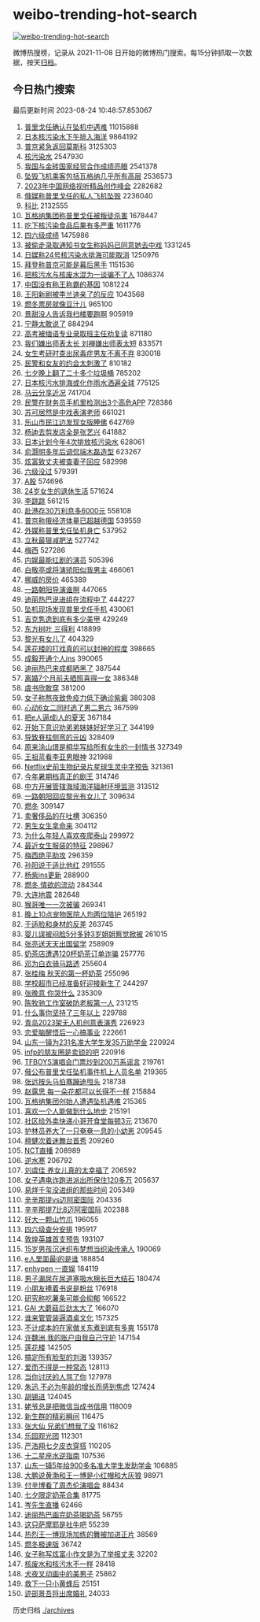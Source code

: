 # weibo-trending-hot-search

[![weibo-trending-hot-search](https://github.com/ameizi/weibo-trending-hot-search/actions/workflows/ci.yml/badge.svg)](https://github.com/ameizi/weibo-trending-hot-search/actions/workflows/ci.yml)

微博热搜榜，记录从 2021-11-08 日开始的微博热门搜索。每15分钟抓取一次数据，按天[归档](./archives)。

## 今日热门搜索

<!-- BEGIN --> 
最后更新时间 2023-08-24 10:48:57.853067 
1. [普里戈任确认在坠机中遇难](https://s.weibo.com/weibo?q=%23%E6%99%AE%E9%87%8C%E6%88%88%E4%BB%BB%E7%A1%AE%E8%AE%A4%E5%9C%A8%E5%9D%A0%E6%9C%BA%E4%B8%AD%E9%81%87%E9%9A%BE%23&t=31&band_rank=12&Refer=top) 11015888
1. [日本核污染水下午排入海洋](https://s.weibo.com/weibo?q=%23%E6%97%A5%E6%9C%AC%E6%A0%B8%E6%B1%A1%E6%9F%93%E6%B0%B4%E4%B8%8B%E5%8D%88%E6%8E%92%E5%85%A5%E6%B5%B7%E6%B4%8B%23&t=31&band_rank=9&Refer=top) 9864192
1. [普京紧急返回莫斯科](https://s.weibo.com/weibo?q=%23%E6%99%AE%E4%BA%AC%E7%B4%A7%E6%80%A5%E8%BF%94%E5%9B%9E%E8%8E%AB%E6%96%AF%E7%A7%91%23&t=31&band_rank=29&Refer=top) 3125303
1. [核污染水](https://s.weibo.com/weibo?q=%E6%A0%B8%E6%B1%A1%E6%9F%93%E6%B0%B4&t=31&band_rank=19&Refer=top) 2547930
1. [我国与金砖国家经贸合作成绩亮眼](https://s.weibo.com/weibo?q=%23%E6%88%91%E5%9B%BD%E4%B8%8E%E9%87%91%E7%A0%96%E5%9B%BD%E5%AE%B6%E7%BB%8F%E8%B4%B8%E5%90%88%E4%BD%9C%E6%88%90%E7%BB%A9%E4%BA%AE%E7%9C%BC%23&t=31&band_rank=3&Refer=top) 2541378
1. [坠毁飞机乘客包括瓦格纳几乎所有高层](https://s.weibo.com/weibo?q=%23%E5%9D%A0%E6%AF%81%E9%A3%9E%E6%9C%BA%E4%B9%98%E5%AE%A2%E5%8C%85%E6%8B%AC%E7%93%A6%E6%A0%BC%E7%BA%B3%E5%87%A0%E4%B9%8E%E6%89%80%E6%9C%89%E9%AB%98%E5%B1%82%23&t=31&band_rank=15&Refer=top) 2536573
1. [2023年中国网络视听精品创作峰会](https://s.weibo.com/weibo?q=%232023%E5%B9%B4%E4%B8%AD%E5%9B%BD%E7%BD%91%E7%BB%9C%E8%A7%86%E5%90%AC%E7%B2%BE%E5%93%81%E5%88%9B%E4%BD%9C%E5%B3%B0%E4%BC%9A%23&t=31&band_rank=3&Refer=top) 2282682
1. [俄媒称普里戈任的私人飞机坠毁](https://s.weibo.com/weibo?q=%23%E4%BF%84%E5%AA%92%E7%A7%B0%E6%99%AE%E9%87%8C%E6%88%88%E4%BB%BB%E7%9A%84%E7%A7%81%E4%BA%BA%E9%A3%9E%E6%9C%BA%E5%9D%A0%E6%AF%81%23&t=31&band_rank=12&Refer=top) 2236040
1. [科比](https://s.weibo.com/weibo?q=%E7%A7%91%E6%AF%94&t=31&band_rank=6&Refer=top) 2132555
1. [瓦格纳集团称普里戈任被叛徒杀害](https://s.weibo.com/weibo?q=%23%E7%93%A6%E6%A0%BC%E7%BA%B3%E9%9B%86%E5%9B%A2%E7%A7%B0%E6%99%AE%E9%87%8C%E6%88%88%E4%BB%BB%E8%A2%AB%E5%8F%9B%E5%BE%92%E6%9D%80%E5%AE%B3%23&t=31&band_rank=5&Refer=top) 1678447
1. [吃下核污染食品后果有多严重](https://s.weibo.com/weibo?q=%23%E5%90%83%E4%B8%8B%E6%A0%B8%E6%B1%A1%E6%9F%93%E9%A3%9F%E5%93%81%E5%90%8E%E6%9E%9C%E6%9C%89%E5%A4%9A%E4%B8%A5%E9%87%8D%23&t=31&band_rank=22&Refer=top) 1611776
1. [四六级成绩](https://s.weibo.com/weibo?q=%23%E5%9B%9B%E5%85%AD%E7%BA%A7%E6%88%90%E7%BB%A9%23&t=31&band_rank=10&Refer=top) 1475986
1. [被偷走录取通知书女生称妈妈已同意她去中戏](https://s.weibo.com/weibo?q=%23%E8%A2%AB%E5%81%B7%E8%B5%B0%E5%BD%95%E5%8F%96%E9%80%9A%E7%9F%A5%E4%B9%A6%E5%A5%B3%E7%94%9F%E7%A7%B0%E5%A6%88%E5%A6%88%E5%B7%B2%E5%90%8C%E6%84%8F%E5%A5%B9%E5%8E%BB%E4%B8%AD%E6%88%8F%23&t=31&band_rank=1&Refer=top) 1331245
1. [日媒称24号核污染水排海可能取消](https://s.weibo.com/weibo?q=%23%E6%97%A5%E5%AA%92%E7%A7%B024%E5%8F%B7%E6%A0%B8%E6%B1%A1%E6%9F%93%E6%B0%B4%E6%8E%92%E6%B5%B7%E5%8F%AF%E8%83%BD%E5%8F%96%E6%B6%88%23&t=31&band_rank=4&Refer=top) 1250976
1. [拜登称普京可能是幕后黑手](https://s.weibo.com/weibo?q=%23%E6%8B%9C%E7%99%BB%E7%A7%B0%E6%99%AE%E4%BA%AC%E5%8F%AF%E8%83%BD%E6%98%AF%E5%B9%95%E5%90%8E%E9%BB%91%E6%89%8B%23&t=31&band_rank=50&Refer=top) 1151536
1. [把核污水与核废水混为一谈骗不了人](https://s.weibo.com/weibo?q=%23%E6%8A%8A%E6%A0%B8%E6%B1%A1%E6%B0%B4%E4%B8%8E%E6%A0%B8%E5%BA%9F%E6%B0%B4%E6%B7%B7%E4%B8%BA%E4%B8%80%E8%B0%88%E9%AA%97%E4%B8%8D%E4%BA%86%E4%BA%BA%23&t=31&band_rank=2&Refer=top) 1086374
1. [中国没有称王称霸的基因](https://s.weibo.com/weibo?q=%23%E4%B8%AD%E5%9B%BD%E6%B2%A1%E6%9C%89%E7%A7%B0%E7%8E%8B%E7%A7%B0%E9%9C%B8%E7%9A%84%E5%9F%BA%E5%9B%A0%23&t=31&band_rank=3&Refer=top) 1081224
1. [王阳新剧被李兰迪亲了的反应](https://s.weibo.com/weibo?q=%23%E7%8E%8B%E9%98%B3%E6%96%B0%E5%89%A7%E8%A2%AB%E6%9D%8E%E5%85%B0%E8%BF%AA%E4%BA%B2%E4%BA%86%E7%9A%84%E5%8F%8D%E5%BA%94%23&t=31&band_rank=9&Refer=top) 1043568
1. [燃冬票房就像豆汁儿](https://s.weibo.com/weibo?q=%23%E7%87%83%E5%86%AC%E7%A5%A8%E6%88%BF%E5%B0%B1%E5%83%8F%E8%B1%86%E6%B1%81%E5%84%BF%23&t=31&band_rank=9&Refer=top) 965100
1. [景甜没人告诉我扫楼要跑啊](https://s.weibo.com/weibo?q=%23%E6%99%AF%E7%94%9C%E6%B2%A1%E4%BA%BA%E5%91%8A%E8%AF%89%E6%88%91%E6%89%AB%E6%A5%BC%E8%A6%81%E8%B7%91%E5%95%8A%23&t=31&band_rank=18&Refer=top) 905919
1. [宁静太敢说了](https://s.weibo.com/weibo?q=%E5%AE%81%E9%9D%99%E5%A4%AA%E6%95%A2%E8%AF%B4%E4%BA%86&t=31&band_rank=5&Refer=top) 884294
1. [高考被缅语专业录取班主任劝复读](https://s.weibo.com/weibo?q=%23%E9%AB%98%E8%80%83%E8%A2%AB%E7%BC%85%E8%AF%AD%E4%B8%93%E4%B8%9A%E5%BD%95%E5%8F%96%E7%8F%AD%E4%B8%BB%E4%BB%BB%E5%8A%9D%E5%A4%8D%E8%AF%BB%23&t=31&band_rank=6&Refer=top) 871180
1. [我们嫌出师表太长 刘禅嫌出师表太短](https://s.weibo.com/weibo?q=%E6%88%91%E4%BB%AC%E5%AB%8C%E5%87%BA%E5%B8%88%E8%A1%A8%E5%A4%AA%E9%95%BF%20%E5%88%98%E7%A6%85%E5%AB%8C%E5%87%BA%E5%B8%88%E8%A1%A8%E5%A4%AA%E7%9F%AD&t=31&band_rank=13&Refer=top) 833571
1. [女生考研时查出尿毒症男友不离不弃](https://s.weibo.com/weibo?q=%23%E5%A5%B3%E7%94%9F%E8%80%83%E7%A0%94%E6%97%B6%E6%9F%A5%E5%87%BA%E5%B0%BF%E6%AF%92%E7%97%87%E7%94%B7%E5%8F%8B%E4%B8%8D%E7%A6%BB%E4%B8%8D%E5%BC%83%23&t=31&band_rank=15&Refer=top) 830018
1. [民警和女友的约会太刺激了](https://s.weibo.com/weibo?q=%23%E6%B0%91%E8%AD%A6%E5%92%8C%E5%A5%B3%E5%8F%8B%E7%9A%84%E7%BA%A6%E4%BC%9A%E5%A4%AA%E5%88%BA%E6%BF%80%E4%BA%86%23&t=31&band_rank=18&Refer=top) 810182
1. [七夕晚上翻了二十多个垃圾桶](https://s.weibo.com/weibo?q=%E4%B8%83%E5%A4%95%E6%99%9A%E4%B8%8A%E7%BF%BB%E4%BA%86%E4%BA%8C%E5%8D%81%E5%A4%9A%E4%B8%AA%E5%9E%83%E5%9C%BE%E6%A1%B6&t=31&band_rank=7&Refer=top) 785202
1. [日本核污水排海或化作雨水洒遍全球](https://s.weibo.com/weibo?q=%23%E6%97%A5%E6%9C%AC%E6%A0%B8%E6%B1%A1%E6%B0%B4%E6%8E%92%E6%B5%B7%E6%88%96%E5%8C%96%E4%BD%9C%E9%9B%A8%E6%B0%B4%E6%B4%92%E9%81%8D%E5%85%A8%E7%90%83%23&t=31&band_rank=46&Refer=top) 775125
1. [马云分享近况](https://s.weibo.com/weibo?q=%23%E9%A9%AC%E4%BA%91%E5%88%86%E4%BA%AB%E8%BF%91%E5%86%B5%23&t=31&band_rank=42&Refer=top) 741704
1. [民警在财务员手机里检测出3个高危APP](https://s.weibo.com/weibo?q=%23%E6%B0%91%E8%AD%A6%E5%9C%A8%E8%B4%A2%E5%8A%A1%E5%91%98%E6%89%8B%E6%9C%BA%E9%87%8C%E6%A3%80%E6%B5%8B%E5%87%BA3%E4%B8%AA%E9%AB%98%E5%8D%B1APP%23&t=31&band_rank=42&Refer=top) 728386
1. [苏可居然是中戏表演老师](https://s.weibo.com/weibo?q=%23%E8%8B%8F%E5%8F%AF%E5%B1%85%E7%84%B6%E6%98%AF%E4%B8%AD%E6%88%8F%E8%A1%A8%E6%BC%94%E8%80%81%E5%B8%88%23&t=31&band_rank=12&Refer=top) 661021
1. [乐山市民江边发现女版睡佛](https://s.weibo.com/weibo?q=%23%E4%B9%90%E5%B1%B1%E5%B8%82%E6%B0%91%E6%B1%9F%E8%BE%B9%E5%8F%91%E7%8E%B0%E5%A5%B3%E7%89%88%E7%9D%A1%E4%BD%9B%23&t=31&band_rank=41&Refer=top) 642769
1. [杨迪去剪发店全是张艺兴](https://s.weibo.com/weibo?q=%23%E6%9D%A8%E8%BF%AA%E5%8E%BB%E5%89%AA%E5%8F%91%E5%BA%97%E5%85%A8%E6%98%AF%E5%BC%A0%E8%89%BA%E5%85%B4%23&t=31&band_rank=12&Refer=top) 641882
1. [日本计划今年4次排放核污染水](https://s.weibo.com/weibo?q=%23%E6%97%A5%E6%9C%AC%E8%AE%A1%E5%88%92%E4%BB%8A%E5%B9%B44%E6%AC%A1%E6%8E%92%E6%94%BE%E6%A0%B8%E6%B1%A1%E6%9F%93%E6%B0%B4%23&t=31&band_rank=49&Refer=top) 628061
1. [俞灏明多年后调侃端木磊造型](https://s.weibo.com/weibo?q=%23%E4%BF%9E%E7%81%8F%E6%98%8E%E5%A4%9A%E5%B9%B4%E5%90%8E%E8%B0%83%E4%BE%83%E7%AB%AF%E6%9C%A8%E7%A3%8A%E9%80%A0%E5%9E%8B%23&t=31&band_rank=8&Refer=top) 623267
1. [炫富致丈夫被查妻子回应](https://s.weibo.com/weibo?q=%23%E7%82%AB%E5%AF%8C%E8%87%B4%E4%B8%88%E5%A4%AB%E8%A2%AB%E6%9F%A5%E5%A6%BB%E5%AD%90%E5%9B%9E%E5%BA%94%23&t=31&band_rank=11&Refer=top) 582998
1. [六级没过](https://s.weibo.com/weibo?q=%E5%85%AD%E7%BA%A7%E6%B2%A1%E8%BF%87&t=31&band_rank=15&Refer=top) 579391
1. [A股](https://s.weibo.com/weibo?q=A%E8%82%A1&t=31&band_rank=39&Refer=top) 574696
1. [24岁女生的退休生活](https://s.weibo.com/weibo?q=%2324%E5%B2%81%E5%A5%B3%E7%94%9F%E7%9A%84%E9%80%80%E4%BC%91%E7%94%9F%E6%B4%BB%23&t=31&band_rank=9&Refer=top) 571624
1. [李跳跳](https://s.weibo.com/weibo?q=%E6%9D%8E%E8%B7%B3%E8%B7%B3&t=31&band_rank=16&Refer=top) 561215
1. [赴港存30万利息多6000元](https://s.weibo.com/weibo?q=%23%E8%B5%B4%E6%B8%AF%E5%AD%9830%E4%B8%87%E5%88%A9%E6%81%AF%E5%A4%9A6000%E5%85%83%23&t=31&band_rank=50&Refer=top) 558108
1. [普京称俄经济体量已超越德国](https://s.weibo.com/weibo?q=%23%E6%99%AE%E4%BA%AC%E7%A7%B0%E4%BF%84%E7%BB%8F%E6%B5%8E%E4%BD%93%E9%87%8F%E5%B7%B2%E8%B6%85%E8%B6%8A%E5%BE%B7%E5%9B%BD%23&t=31&band_rank=12&Refer=top) 539559
1. [外媒称普里戈任坠机身亡](https://s.weibo.com/weibo?q=%23%E5%A4%96%E5%AA%92%E7%A7%B0%E6%99%AE%E9%87%8C%E6%88%88%E4%BB%BB%E5%9D%A0%E6%9C%BA%E8%BA%AB%E4%BA%A1%23&t=31&band_rank=14&Refer=top) 537952
1. [立秋最狠减肥法](https://s.weibo.com/weibo?q=%E7%AB%8B%E7%A7%8B%E6%9C%80%E7%8B%A0%E5%87%8F%E8%82%A5%E6%B3%95&t=31&band_rank=22&Refer=top) 527742
1. [梅西](https://s.weibo.com/weibo?q=%E6%A2%85%E8%A5%BF&t=31&band_rank=14&Refer=top) 527286
1. [内娱最能扛剧的演员](https://s.weibo.com/weibo?q=%23%E5%86%85%E5%A8%B1%E6%9C%80%E8%83%BD%E6%89%9B%E5%89%A7%E7%9A%84%E6%BC%94%E5%91%98%23&t=31&band_rank=13&Refer=top) 505396
1. [白敬亭或将演骄阳似我男主](https://s.weibo.com/weibo?q=%23%E7%99%BD%E6%95%AC%E4%BA%AD%E6%88%96%E5%B0%86%E6%BC%94%E9%AA%84%E9%98%B3%E4%BC%BC%E6%88%91%E7%94%B7%E4%B8%BB%23&t=31&band_rank=10&Refer=top) 466061
1. [挪威的房价](https://s.weibo.com/weibo?q=%E6%8C%AA%E5%A8%81%E7%9A%84%E6%88%BF%E4%BB%B7&t=31&band_rank=12&Refer=top) 465389
1. [一路朝阳导演谁啊](https://s.weibo.com/weibo?q=%E4%B8%80%E8%B7%AF%E6%9C%9D%E9%98%B3%E5%AF%BC%E6%BC%94%E8%B0%81%E5%95%8A&t=31&band_rank=25&Refer=top) 447065
1. [迪丽热巴说进组在流程中了](https://s.weibo.com/weibo?q=%23%E8%BF%AA%E4%B8%BD%E7%83%AD%E5%B7%B4%E8%AF%B4%E8%BF%9B%E7%BB%84%E5%9C%A8%E6%B5%81%E7%A8%8B%E4%B8%AD%E4%BA%86%23&t=31&band_rank=14&Refer=top) 444227
1. [坠机现场发现普里戈任手机](https://s.weibo.com/weibo?q=%23%E5%9D%A0%E6%9C%BA%E7%8E%B0%E5%9C%BA%E5%8F%91%E7%8E%B0%E6%99%AE%E9%87%8C%E6%88%88%E4%BB%BB%E6%89%8B%E6%9C%BA%23&t=31&band_rank=25&Refer=top) 430061
1. [吉克隽逸到底有多少美甲](https://s.weibo.com/weibo?q=%23%E5%90%89%E5%85%8B%E9%9A%BD%E9%80%B8%E5%88%B0%E5%BA%95%E6%9C%89%E5%A4%9A%E5%B0%91%E7%BE%8E%E7%94%B2%23&t=31&band_rank=23&Refer=top) 429249
1. [东方树叶 三得利](https://s.weibo.com/weibo?q=%E4%B8%9C%E6%96%B9%E6%A0%91%E5%8F%B6%20%E4%B8%89%E5%BE%97%E5%88%A9&t=31&band_rank=15&Refer=top) 418899
1. [黎光有女儿了](https://s.weibo.com/weibo?q=%23%E9%BB%8E%E5%85%89%E6%9C%89%E5%A5%B3%E5%84%BF%E4%BA%86%23&t=31&band_rank=16&Refer=top) 404329
1. [莲花楼的打戏真的可以封神的程度](https://s.weibo.com/weibo?q=%E8%8E%B2%E8%8A%B1%E6%A5%BC%E7%9A%84%E6%89%93%E6%88%8F%E7%9C%9F%E7%9A%84%E5%8F%AF%E4%BB%A5%E5%B0%81%E7%A5%9E%E7%9A%84%E7%A8%8B%E5%BA%A6&t=31&band_rank=20&Refer=top) 398665
1. [成毅开通个人ins](https://s.weibo.com/weibo?q=%23%E6%88%90%E6%AF%85%E5%BC%80%E9%80%9A%E4%B8%AA%E4%BA%BAins%23&t=31&band_rank=17&Refer=top) 390065
1. [迪丽热巴来成都晒黑了](https://s.weibo.com/weibo?q=%23%E8%BF%AA%E4%B8%BD%E7%83%AD%E5%B7%B4%E6%9D%A5%E6%88%90%E9%83%BD%E6%99%92%E9%BB%91%E4%BA%86%23&t=31&band_rank=23&Refer=top) 387544
1. [离婚7个月前夫晒照喜得一女](https://s.weibo.com/weibo?q=%23%E7%A6%BB%E5%A9%9A7%E4%B8%AA%E6%9C%88%E5%89%8D%E5%A4%AB%E6%99%92%E7%85%A7%E5%96%9C%E5%BE%97%E4%B8%80%E5%A5%B3%23&t=31&band_rank=23&Refer=top) 386348
1. [虞书欣敢穿](https://s.weibo.com/weibo?q=%23%E8%99%9E%E4%B9%A6%E6%AC%A3%E6%95%A2%E7%A9%BF%23&t=31&band_rank=27&Refer=top) 381200
1. [女子称熬夜致免疫力低下确诊紫癜](https://s.weibo.com/weibo?q=%23%E5%A5%B3%E5%AD%90%E7%A7%B0%E7%86%AC%E5%A4%9C%E8%87%B4%E5%85%8D%E7%96%AB%E5%8A%9B%E4%BD%8E%E4%B8%8B%E7%A1%AE%E8%AF%8A%E7%B4%AB%E7%99%9C%23&t=31&band_rank=24&Refer=top) 380308
1. [心动6女二同时选了男二男六](https://s.weibo.com/weibo?q=%23%E5%BF%83%E5%8A%A86%E5%A5%B3%E4%BA%8C%E5%90%8C%E6%97%B6%E9%80%89%E4%BA%86%E7%94%B7%E4%BA%8C%E7%94%B7%E5%85%AD%23&t=31&band_rank=42&Refer=top) 367599
1. [把e人逼成i人的夏天](https://s.weibo.com/weibo?q=%23%E6%8A%8Ae%E4%BA%BA%E9%80%BC%E6%88%90i%E4%BA%BA%E7%9A%84%E5%A4%8F%E5%A4%A9%23&t=31&band_rank=18&Refer=top) 367184
1. [开始下意识劝弟弟妹妹好好学习了](https://s.weibo.com/weibo?q=%23%E5%BC%80%E5%A7%8B%E4%B8%8B%E6%84%8F%E8%AF%86%E5%8A%9D%E5%BC%9F%E5%BC%9F%E5%A6%B9%E5%A6%B9%E5%A5%BD%E5%A5%BD%E5%AD%A6%E4%B9%A0%E4%BA%86%23&t=31&band_rank=30&Refer=top) 344199
1. [导致脊柱侧弯的元凶](https://s.weibo.com/weibo?q=%E5%AF%BC%E8%87%B4%E8%84%8A%E6%9F%B1%E4%BE%A7%E5%BC%AF%E7%9A%84%E5%85%83%E5%87%B6&t=31&band_rank=20&Refer=top) 328409
1. [原来涂山璟是桐华写给所有女生的一封情书](https://s.weibo.com/weibo?q=%23%E5%8E%9F%E6%9D%A5%E6%B6%82%E5%B1%B1%E7%92%9F%E6%98%AF%E6%A1%90%E5%8D%8E%E5%86%99%E7%BB%99%E6%89%80%E6%9C%89%E5%A5%B3%E7%94%9F%E7%9A%84%E4%B8%80%E5%B0%81%E6%83%85%E4%B9%A6%23&t=31&band_rank=29&Refer=top) 327349
1. [王祖蓝看李亚男眼神](https://s.weibo.com/weibo?q=%23%E7%8E%8B%E7%A5%96%E8%93%9D%E7%9C%8B%E6%9D%8E%E4%BA%9A%E7%94%B7%E7%9C%BC%E7%A5%9E%23&t=31&band_rank=21&Refer=top) 321988
1. [Netflix史前生物纪录片星球生灵中字预告](https://s.weibo.com/weibo?q=Netflix%E5%8F%B2%E5%89%8D%E7%94%9F%E7%89%A9%E7%BA%AA%E5%BD%95%E7%89%87%E6%98%9F%E7%90%83%E7%94%9F%E7%81%B5%E4%B8%AD%E5%AD%97%E9%A2%84%E5%91%8A&t=31&band_rank=45&Refer=top) 321361
1. [今年暑期档真正的剧王](https://s.weibo.com/weibo?q=%23%E4%BB%8A%E5%B9%B4%E6%9A%91%E6%9C%9F%E6%A1%A3%E7%9C%9F%E6%AD%A3%E7%9A%84%E5%89%A7%E7%8E%8B%23&t=31&band_rank=38&Refer=top) 314746
1. [中方开展管辖海域海洋辐射环境监测](https://s.weibo.com/weibo?q=%23%E4%B8%AD%E6%96%B9%E5%BC%80%E5%B1%95%E7%AE%A1%E8%BE%96%E6%B5%B7%E5%9F%9F%E6%B5%B7%E6%B4%8B%E8%BE%90%E5%B0%84%E7%8E%AF%E5%A2%83%E7%9B%91%E6%B5%8B%23&t=31&band_rank=32&Refer=top) 313512
1. [一路朝阳回应黎光有女儿了](https://s.weibo.com/weibo?q=%23%E4%B8%80%E8%B7%AF%E6%9C%9D%E9%98%B3%E5%9B%9E%E5%BA%94%E9%BB%8E%E5%85%89%E6%9C%89%E5%A5%B3%E5%84%BF%E4%BA%86%23&t=31&band_rank=32&Refer=top) 309634
1. [燃冬](https://s.weibo.com/weibo?q=%E7%87%83%E5%86%AC&t=31&band_rank=26&Refer=top) 309147
1. [卖奢侈品的在吐槽](https://s.weibo.com/weibo?q=%E5%8D%96%E5%A5%A2%E4%BE%88%E5%93%81%E7%9A%84%E5%9C%A8%E5%90%90%E6%A7%BD&t=31&band_rank=19&Refer=top) 306350
1. [男生女生拿命来](https://s.weibo.com/weibo?q=%E7%94%B7%E7%94%9F%E5%A5%B3%E7%94%9F%E6%8B%BF%E5%91%BD%E6%9D%A5&t=31&band_rank=24&Refer=top) 304112
1. [为什么年轻人喜欢夜爬泰山](https://s.weibo.com/weibo?q=%23%E4%B8%BA%E4%BB%80%E4%B9%88%E5%B9%B4%E8%BD%BB%E4%BA%BA%E5%96%9C%E6%AC%A2%E5%A4%9C%E7%88%AC%E6%B3%B0%E5%B1%B1%23&t=31&band_rank=32&Refer=top) 299972
1. [最近女生服装的特征](https://s.weibo.com/weibo?q=%E6%9C%80%E8%BF%91%E5%A5%B3%E7%94%9F%E6%9C%8D%E8%A3%85%E7%9A%84%E7%89%B9%E5%BE%81&t=31&band_rank=28&Refer=top) 298967
1. [梅西绝平助攻](https://s.weibo.com/weibo?q=%23%E6%A2%85%E8%A5%BF%E7%BB%9D%E5%B9%B3%E5%8A%A9%E6%94%BB%23&t=31&band_rank=39&Refer=top) 296359
1. [孙阳说于适比他红](https://s.weibo.com/weibo?q=%23%E5%AD%99%E9%98%B3%E8%AF%B4%E4%BA%8E%E9%80%82%E6%AF%94%E4%BB%96%E7%BA%A2%23&t=31&band_rank=47&Refer=top) 291555
1. [杨紫ins更新](https://s.weibo.com/weibo?q=%E6%9D%A8%E7%B4%ABins%E6%9B%B4%E6%96%B0&t=31&band_rank=26&Refer=top) 288900
1. [燃冬 情欲的流动](https://s.weibo.com/weibo?q=%E7%87%83%E5%86%AC%20%E6%83%85%E6%AC%B2%E7%9A%84%E6%B5%81%E5%8A%A8&t=31&band_rank=34&Refer=top) 284344
1. [大连地震](https://s.weibo.com/weibo?q=%23%E5%A4%A7%E8%BF%9E%E5%9C%B0%E9%9C%87%23&t=31&band_rank=27&Refer=top) 282648
1. [猴哥唯一一次被骗](https://s.weibo.com/weibo?q=%E7%8C%B4%E5%93%A5%E5%94%AF%E4%B8%80%E4%B8%80%E6%AC%A1%E8%A2%AB%E9%AA%97&t=31&band_rank=32&Refer=top) 269341
1. [晚上10点宠物医院人均两位陪护](https://s.weibo.com/weibo?q=%23%E6%99%9A%E4%B8%8A10%E7%82%B9%E5%AE%A0%E7%89%A9%E5%8C%BB%E9%99%A2%E4%BA%BA%E5%9D%87%E4%B8%A4%E4%BD%8D%E9%99%AA%E6%8A%A4%23&t=31&band_rank=36&Refer=top) 265192
1. [于适脸和身材的反差](https://s.weibo.com/weibo?q=%23%E4%BA%8E%E9%80%82%E8%84%B8%E5%92%8C%E8%BA%AB%E6%9D%90%E7%9A%84%E5%8F%8D%E5%B7%AE%23&t=31&band_rank=35&Refer=top) 263745
1. [婴儿误被闷脸5分多钟3岁姐姐察觉掀被](https://s.weibo.com/weibo?q=%23%E5%A9%B4%E5%84%BF%E8%AF%AF%E8%A2%AB%E9%97%B7%E8%84%B85%E5%88%86%E5%A4%9A%E9%92%9F3%E5%B2%81%E5%A7%90%E5%A7%90%E5%AF%9F%E8%A7%89%E6%8E%80%E8%A2%AB%23&t=31&band_rank=31&Refer=top) 261015
1. [张亮送天天出国留学](https://s.weibo.com/weibo?q=%23%E5%BC%A0%E4%BA%AE%E9%80%81%E5%A4%A9%E5%A4%A9%E5%87%BA%E5%9B%BD%E7%95%99%E5%AD%A6%23&t=31&band_rank=32&Refer=top) 258909
1. [奶茶店遭遇120杯奶茶订单诈骗](https://s.weibo.com/weibo?q=%23%E5%A5%B6%E8%8C%B6%E5%BA%97%E9%81%AD%E9%81%87120%E6%9D%AF%E5%A5%B6%E8%8C%B6%E8%AE%A2%E5%8D%95%E8%AF%88%E9%AA%97%23&t=31&band_rank=29&Refer=top) 257776
1. [邓为白衣骑马路透](https://s.weibo.com/weibo?q=%23%E9%82%93%E4%B8%BA%E7%99%BD%E8%A1%A3%E9%AA%91%E9%A9%AC%E8%B7%AF%E9%80%8F%23&t=31&band_rank=38&Refer=top) 255604
1. [张桂梅 秋天的第一杯奶茶](https://s.weibo.com/weibo?q=%E5%BC%A0%E6%A1%82%E6%A2%85%20%E7%A7%8B%E5%A4%A9%E7%9A%84%E7%AC%AC%E4%B8%80%E6%9D%AF%E5%A5%B6%E8%8C%B6&t=31&band_rank=30&Refer=top) 255096
1. [学校超市已经准备好迎接新生了](https://s.weibo.com/weibo?q=%E5%AD%A6%E6%A0%A1%E8%B6%85%E5%B8%82%E5%B7%B2%E7%BB%8F%E5%87%86%E5%A4%87%E5%A5%BD%E8%BF%8E%E6%8E%A5%E6%96%B0%E7%94%9F%E4%BA%86&t=31&band_rank=46&Refer=top) 244297
1. [张晚意 你哭什么](https://s.weibo.com/weibo?q=%E5%BC%A0%E6%99%9A%E6%84%8F%20%E4%BD%A0%E5%93%AD%E4%BB%80%E4%B9%88&t=31&band_rank=31&Refer=top) 235309
1. [陈牧驰工作室破防老板第一人](https://s.weibo.com/weibo?q=%E9%99%88%E7%89%A7%E9%A9%B0%E5%B7%A5%E4%BD%9C%E5%AE%A4%E7%A0%B4%E9%98%B2%E8%80%81%E6%9D%BF%E7%AC%AC%E4%B8%80%E4%BA%BA&t=31&band_rank=33&Refer=top) 231215
1. [什么事你坚持了三年以上](https://s.weibo.com/weibo?q=%23%E4%BB%80%E4%B9%88%E4%BA%8B%E4%BD%A0%E5%9D%9A%E6%8C%81%E4%BA%86%E4%B8%89%E5%B9%B4%E4%BB%A5%E4%B8%8A%23&t=31&band_rank=46&Refer=top) 229788
1. [青岛2023架无人机创意表演秀](https://s.weibo.com/weibo?q=%23%E9%9D%92%E5%B2%9B2023%E6%9E%B6%E6%97%A0%E4%BA%BA%E6%9C%BA%E5%88%9B%E6%84%8F%E8%A1%A8%E6%BC%94%E7%A7%80%23&t=31&band_rank=43&Refer=top) 226923
1. [恋爱脑醒悟后一心搞事业](https://s.weibo.com/weibo?q=%E6%81%8B%E7%88%B1%E8%84%91%E9%86%92%E6%82%9F%E5%90%8E%E4%B8%80%E5%BF%83%E6%90%9E%E4%BA%8B%E4%B8%9A&t=31&band_rank=37&Refer=top) 222661
1. [山东一镇为231名准大学生发35万助学金](https://s.weibo.com/weibo?q=%23%E5%B1%B1%E4%B8%9C%E4%B8%80%E9%95%87%E4%B8%BA231%E5%90%8D%E5%87%86%E5%A4%A7%E5%AD%A6%E7%94%9F%E5%8F%9135%E4%B8%87%E5%8A%A9%E5%AD%A6%E9%87%91%23&t=31&band_rank=38&Refer=top) 220924
1. [infp的朋友圈是卖锁的吧](https://s.weibo.com/weibo?q=infp%E7%9A%84%E6%9C%8B%E5%8F%8B%E5%9C%88%E6%98%AF%E5%8D%96%E9%94%81%E7%9A%84%E5%90%A7&t=31&band_rank=35&Refer=top) 220916
1. [TFBOYS演唱会门票炒到200万系谣言](https://s.weibo.com/weibo?q=%23TFBOYS%E6%BC%94%E5%94%B1%E4%BC%9A%E9%97%A8%E7%A5%A8%E7%82%92%E5%88%B0200%E4%B8%87%E7%B3%BB%E8%B0%A3%E8%A8%80%23&t=31&band_rank=34&Refer=top) 219761
1. [俄公布普里戈任坠机事件机上人员名单](https://s.weibo.com/weibo?q=%23%E4%BF%84%E5%85%AC%E5%B8%83%E6%99%AE%E9%87%8C%E6%88%88%E4%BB%BB%E5%9D%A0%E6%9C%BA%E4%BA%8B%E4%BB%B6%E6%9C%BA%E4%B8%8A%E4%BA%BA%E5%91%98%E5%90%8D%E5%8D%95%23&t=31&band_rank=43&Refer=top) 219365
1. [张远按头马伯骞蹦迪甩头](https://s.weibo.com/weibo?q=%23%E5%BC%A0%E8%BF%9C%E6%8C%89%E5%A4%B4%E9%A9%AC%E4%BC%AF%E9%AA%9E%E8%B9%A6%E8%BF%AA%E7%94%A9%E5%A4%B4%23&t=31&band_rank=39&Refer=top) 218738
1. [赵露思 每一朵花都可以长得不一样](https://s.weibo.com/weibo?q=%E8%B5%B5%E9%9C%B2%E6%80%9D%20%E6%AF%8F%E4%B8%80%E6%9C%B5%E8%8A%B1%E9%83%BD%E5%8F%AF%E4%BB%A5%E9%95%BF%E5%BE%97%E4%B8%8D%E4%B8%80%E6%A0%B7&t=31&band_rank=36&Refer=top) 215884
1. [瓦格纳集团创始人遭遇坠机遇难](https://s.weibo.com/weibo?q=%23%E7%93%A6%E6%A0%BC%E7%BA%B3%E9%9B%86%E5%9B%A2%E5%88%9B%E5%A7%8B%E4%BA%BA%E9%81%AD%E9%81%87%E5%9D%A0%E6%9C%BA%E9%81%87%E9%9A%BE%23&t=31&band_rank=24&Refer=top) 215365
1. [喜欢一个人能做到什么地步](https://s.weibo.com/weibo?q=%23%E5%96%9C%E6%AC%A2%E4%B8%80%E4%B8%AA%E4%BA%BA%E8%83%BD%E5%81%9A%E5%88%B0%E4%BB%80%E4%B9%88%E5%9C%B0%E6%AD%A5%23&t=31&band_rank=48&Refer=top) 215191
1. [社区给外卖快递小哥开食堂每顿3元](https://s.weibo.com/weibo?q=%23%E7%A4%BE%E5%8C%BA%E7%BB%99%E5%A4%96%E5%8D%96%E5%BF%AB%E9%80%92%E5%B0%8F%E5%93%A5%E5%BC%80%E9%A3%9F%E5%A0%82%E6%AF%8F%E9%A1%BF3%E5%85%83%23&t=31&band_rank=38&Refer=top) 213670
1. [护林员养大了一只奄奄一息的小幼崽](https://s.weibo.com/weibo?q=%E6%8A%A4%E6%9E%97%E5%91%98%E5%85%BB%E5%A4%A7%E4%BA%86%E4%B8%80%E5%8F%AA%E5%A5%84%E5%A5%84%E4%B8%80%E6%81%AF%E7%9A%84%E5%B0%8F%E5%B9%BC%E5%B4%BD&t=31&band_rank=48&Refer=top) 209545
1. [檀健次着迷舞台首秀](https://s.weibo.com/weibo?q=%23%E6%AA%80%E5%81%A5%E6%AC%A1%E7%9D%80%E8%BF%B7%E8%88%9E%E5%8F%B0%E9%A6%96%E7%A7%80%23&t=31&band_rank=38&Refer=top) 209260
1. [NCT直播](https://s.weibo.com/weibo?q=NCT%E7%9B%B4%E6%92%AD&t=31&band_rank=46&Refer=top) 208989
1. [逆水寒](https://s.weibo.com/weibo?q=%E9%80%86%E6%B0%B4%E5%AF%92&t=31&band_rank=41&Refer=top) 206792
1. [刘虞佳 养女儿真的太幸福了](https://s.weibo.com/weibo?q=%E5%88%98%E8%99%9E%E4%BD%B3%20%E5%85%BB%E5%A5%B3%E5%84%BF%E7%9C%9F%E7%9A%84%E5%A4%AA%E5%B9%B8%E7%A6%8F%E4%BA%86&t=31&band_rank=39&Refer=top) 206592
1. [女子遇电诈跑进派出所保住120多万](https://s.weibo.com/weibo?q=%23%E5%A5%B3%E5%AD%90%E9%81%87%E7%94%B5%E8%AF%88%E8%B7%91%E8%BF%9B%E6%B4%BE%E5%87%BA%E6%89%80%E4%BF%9D%E4%BD%8F120%E5%A4%9A%E4%B8%87%23&t=31&band_rank=46&Refer=top) 205637
1. [易烊千玺没进组的那些时间](https://s.weibo.com/weibo?q=%23%E6%98%93%E7%83%8A%E5%8D%83%E7%8E%BA%E6%B2%A1%E8%BF%9B%E7%BB%84%E7%9A%84%E9%82%A3%E4%BA%9B%E6%97%B6%E9%97%B4%23&t=31&band_rank=39&Refer=top) 205349
1. [辛辛那提vs迈阿密国际](https://s.weibo.com/weibo?q=%23%E8%BE%9B%E8%BE%9B%E9%82%A3%E6%8F%90vs%E8%BF%88%E9%98%BF%E5%AF%86%E5%9B%BD%E9%99%85%23&t=31&band_rank=48&Refer=top) 204336
1. [辛辛那提7比8迈阿密国际](https://s.weibo.com/weibo?q=%23%E8%BE%9B%E8%BE%9B%E9%82%A3%E6%8F%907%E6%AF%948%E8%BF%88%E9%98%BF%E5%AF%86%E5%9B%BD%E9%99%85%23&t=31&band_rank=45&Refer=top) 202388
1. [好大一颗山竹爪](https://s.weibo.com/weibo?q=%E5%A5%BD%E5%A4%A7%E4%B8%80%E9%A2%97%E5%B1%B1%E7%AB%B9%E7%88%AA&t=31&band_rank=34&Refer=top) 196055
1. [四六级查分安排](https://s.weibo.com/weibo?q=%23%E5%9B%9B%E5%85%AD%E7%BA%A7%E6%9F%A5%E5%88%86%E5%AE%89%E6%8E%92%23&t=31&band_rank=24&Refer=top) 195917
1. [敦煌英雄首支预告](https://s.weibo.com/weibo?q=%23%E6%95%A6%E7%85%8C%E8%8B%B1%E9%9B%84%E9%A6%96%E6%94%AF%E9%A2%84%E5%91%8A%23&t=31&band_rank=48&Refer=top) 193107
1. [15岁男孩沉迷织布梦想当织染传承人](https://s.weibo.com/weibo?q=%2315%E5%B2%81%E7%94%B7%E5%AD%A9%E6%B2%89%E8%BF%B7%E7%BB%87%E5%B8%83%E6%A2%A6%E6%83%B3%E5%BD%93%E7%BB%87%E6%9F%93%E4%BC%A0%E6%89%BF%E4%BA%BA%23&t=31&band_rank=47&Refer=top) 190069
1. [e人里面最i的是谁](https://s.weibo.com/weibo?q=%23e%E4%BA%BA%E9%87%8C%E9%9D%A2%E6%9C%80i%E7%9A%84%E6%98%AF%E8%B0%81%23&t=31&band_rank=50&Refer=top) 188854
1. [enhypen 一直娱](https://s.weibo.com/weibo?q=enhypen%20%E4%B8%80%E7%9B%B4%E5%A8%B1&t=31&band_rank=40&Refer=top) 184119
1. [男子漏尿在尿道塞吸水棉长巨大结石](https://s.weibo.com/weibo?q=%23%E7%94%B7%E5%AD%90%E6%BC%8F%E5%B0%BF%E5%9C%A8%E5%B0%BF%E9%81%93%E5%A1%9E%E5%90%B8%E6%B0%B4%E6%A3%89%E9%95%BF%E5%B7%A8%E5%A4%A7%E7%BB%93%E7%9F%B3%23&t=31&band_rank=31&Refer=top) 180474
1. [小朋友捧着书说是粉丝](https://s.weibo.com/weibo?q=%E5%B0%8F%E6%9C%8B%E5%8F%8B%E6%8D%A7%E7%9D%80%E4%B9%A6%E8%AF%B4%E6%98%AF%E7%B2%89%E4%B8%9D&t=31&band_rank=41&Refer=top) 176918
1. [研究称吃薯条可能会抑郁](https://s.weibo.com/weibo?q=%23%E7%A0%94%E7%A9%B6%E7%A7%B0%E5%90%83%E8%96%AF%E6%9D%A1%E5%8F%AF%E8%83%BD%E4%BC%9A%E6%8A%91%E9%83%81%23&t=31&band_rank=42&Refer=top) 166522
1. [GAI 大蘑菇后劲太大了](https://s.weibo.com/weibo?q=GAI%20%E5%A4%A7%E8%98%91%E8%8F%87%E5%90%8E%E5%8A%B2%E5%A4%AA%E5%A4%A7%E4%BA%86&t=31&band_rank=43&Refer=top) 166070
1. [谁来管管装逼酒桌文化](https://s.weibo.com/weibo?q=%23%E8%B0%81%E6%9D%A5%E7%AE%A1%E7%AE%A1%E8%A3%85%E9%80%BC%E9%85%92%E6%A1%8C%E6%96%87%E5%8C%96%23&t=31&band_rank=44&Refer=top) 157325
1. [不计成本的在家做关东煮到底有多爽](https://s.weibo.com/weibo?q=%E4%B8%8D%E8%AE%A1%E6%88%90%E6%9C%AC%E7%9A%84%E5%9C%A8%E5%AE%B6%E5%81%9A%E5%85%B3%E4%B8%9C%E7%85%AE%E5%88%B0%E5%BA%95%E6%9C%89%E5%A4%9A%E7%88%BD&t=31&band_rank=45&Refer=top) 155178
1. [许魏洲 我的账户由我自己守护](https://s.weibo.com/weibo?q=%E8%AE%B8%E9%AD%8F%E6%B4%B2%20%E6%88%91%E7%9A%84%E8%B4%A6%E6%88%B7%E7%94%B1%E6%88%91%E8%87%AA%E5%B7%B1%E5%AE%88%E6%8A%A4&t=31&band_rank=36&Refer=top) 147154
1. [莲花楼](https://s.weibo.com/weibo?q=%E8%8E%B2%E8%8A%B1%E6%A5%BC&t=31&band_rank=47&Refer=top) 142505
1. [搞定所有脸型的刘海](https://s.weibo.com/weibo?q=%E6%90%9E%E5%AE%9A%E6%89%80%E6%9C%89%E8%84%B8%E5%9E%8B%E7%9A%84%E5%88%98%E6%B5%B7&t=31&band_rank=44&Refer=top) 139357
1. [爱而不得是一种常态](https://s.weibo.com/weibo?q=%E7%88%B1%E8%80%8C%E4%B8%8D%E5%BE%97%E6%98%AF%E4%B8%80%E7%A7%8D%E5%B8%B8%E6%80%81&t=31&band_rank=49&Refer=top) 128113
1. [当你讨厌的人骂了你](https://s.weibo.com/weibo?q=%23%E5%BD%93%E4%BD%A0%E8%AE%A8%E5%8E%8C%E7%9A%84%E4%BA%BA%E9%AA%82%E4%BA%86%E4%BD%A0%23&t=31&band_rank=50&Refer=top) 127978
1. [朱迅 不必为年龄的增长而感到焦虑](https://s.weibo.com/weibo?q=%E6%9C%B1%E8%BF%85%20%E4%B8%8D%E5%BF%85%E4%B8%BA%E5%B9%B4%E9%BE%84%E7%9A%84%E5%A2%9E%E9%95%BF%E8%80%8C%E6%84%9F%E5%88%B0%E7%84%A6%E8%99%91&t=31&band_rank=48&Refer=top) 127424
1. [胡锡进](https://s.weibo.com/weibo?q=%E8%83%A1%E9%94%A1%E8%BF%9B&t=31&band_rank=47&Refer=top) 124045
1. [姥爷总是把微信当成书信用](https://s.weibo.com/weibo?q=%E5%A7%A5%E7%88%B7%E6%80%BB%E6%98%AF%E6%8A%8A%E5%BE%AE%E4%BF%A1%E5%BD%93%E6%88%90%E4%B9%A6%E4%BF%A1%E7%94%A8&t=31&band_rank=49&Refer=top) 118009
1. [新生群的精彩瞬间](https://s.weibo.com/weibo?q=%E6%96%B0%E7%94%9F%E7%BE%A4%E7%9A%84%E7%B2%BE%E5%BD%A9%E7%9E%AC%E9%97%B4&t=31&band_rank=50&Refer=top) 116475
1. [张大仙 兄弟们想我了没](https://s.weibo.com/weibo?q=%E5%BC%A0%E5%A4%A7%E4%BB%99%20%E5%85%84%E5%BC%9F%E4%BB%AC%E6%83%B3%E6%88%91%E4%BA%86%E6%B2%A1&t=31&band_rank=37&Refer=top) 116162
1. [乐园观光团](https://s.weibo.com/weibo?q=%23%E4%B9%90%E5%9B%AD%E8%A7%82%E5%85%89%E5%9B%A2%23&t=31&band_rank=46&Refer=top) 112301
1. [严浩翔七夕皮衣穿搭](https://s.weibo.com/weibo?q=%23%E4%B8%A5%E6%B5%A9%E7%BF%94%E4%B8%83%E5%A4%95%E7%9A%AE%E8%A1%A3%E7%A9%BF%E6%90%AD%23&t=31&band_rank=48&Refer=top) 110205
1. [十二星座水逆指南](https://s.weibo.com/weibo?q=%E5%8D%81%E4%BA%8C%E6%98%9F%E5%BA%A7%E6%B0%B4%E9%80%86%E6%8C%87%E5%8D%97&t=31&band_rank=47&Refer=top) 107536
1. [山东一镇5年给900多名准大学生发助学金](https://s.weibo.com/weibo?q=%23%E5%B1%B1%E4%B8%9C%E4%B8%80%E9%95%875%E5%B9%B4%E7%BB%99900%E5%A4%9A%E5%90%8D%E5%87%86%E5%A4%A7%E5%AD%A6%E7%94%9F%E5%8F%91%E5%8A%A9%E5%AD%A6%E9%87%91%23&t=31&band_rank=48&Refer=top) 106885
1. [大鹏说黄渤和王一博是小红帽和大灰狼](https://s.weibo.com/weibo?q=%E5%A4%A7%E9%B9%8F%E8%AF%B4%E9%BB%84%E6%B8%A4%E5%92%8C%E7%8E%8B%E4%B8%80%E5%8D%9A%E6%98%AF%E5%B0%8F%E7%BA%A2%E5%B8%BD%E5%92%8C%E5%A4%A7%E7%81%B0%E7%8B%BC&t=31&band_rank=39&Refer=top) 98971
1. [付辛博看了周杰伦演唱会](https://s.weibo.com/weibo?q=%E4%BB%98%E8%BE%9B%E5%8D%9A%E7%9C%8B%E4%BA%86%E5%91%A8%E6%9D%B0%E4%BC%A6%E6%BC%94%E5%94%B1%E4%BC%9A&t=31&band_rank=46&Refer=top) 88434
1. [七夕限定奶茶合集](https://s.weibo.com/weibo?q=%E4%B8%83%E5%A4%95%E9%99%90%E5%AE%9A%E5%A5%B6%E8%8C%B6%E5%90%88%E9%9B%86&t=31&band_rank=49&Refer=top) 81775
1. [岑先生直播](https://s.weibo.com/weibo?q=%E5%B2%91%E5%85%88%E7%94%9F%E7%9B%B4%E6%92%AD&t=31&band_rank=50&Refer=top) 62466
1. [迪丽热巴画完奶茶喝奶茶](https://s.weibo.com/weibo?q=%23%E8%BF%AA%E4%B8%BD%E7%83%AD%E5%B7%B4%E7%94%BB%E5%AE%8C%E5%A5%B6%E8%8C%B6%E5%96%9D%E5%A5%B6%E8%8C%B6%23&t=31&band_rank=50&Refer=top) 56755
1. [这只萨摩耶是社牛吧](https://s.weibo.com/weibo?q=%E8%BF%99%E5%8F%AA%E8%90%A8%E6%91%A9%E8%80%B6%E6%98%AF%E7%A4%BE%E7%89%9B%E5%90%A7&t=31&band_rank=45&Refer=top) 55239
1. [热烈王一博现场加练的舞被加进正片](https://s.weibo.com/weibo?q=%23%E7%83%AD%E7%83%88%E7%8E%8B%E4%B8%80%E5%8D%9A%E7%8E%B0%E5%9C%BA%E5%8A%A0%E7%BB%83%E7%9A%84%E8%88%9E%E8%A2%AB%E5%8A%A0%E8%BF%9B%E6%AD%A3%E7%89%87%23&t=31&band_rank=50&Refer=top) 38569
1. [燃冬极速版](https://s.weibo.com/weibo?q=%23%E7%87%83%E5%86%AC%E6%9E%81%E9%80%9F%E7%89%88%23&t=31&band_rank=40&Refer=top) 36742
1. [女子称写炫富小作文是为了举报丈夫](https://s.weibo.com/weibo?q=%23%E5%A5%B3%E5%AD%90%E7%A7%B0%E5%86%99%E7%82%AB%E5%AF%8C%E5%B0%8F%E4%BD%9C%E6%96%87%E6%98%AF%E4%B8%BA%E4%BA%86%E4%B8%BE%E6%8A%A5%E4%B8%88%E5%A4%AB%23&t=31&band_rank=50&Refer=top) 32202
1. [核废水和核污水不一样](https://s.weibo.com/weibo?q=%23%E6%A0%B8%E5%BA%9F%E6%B0%B4%E5%92%8C%E6%A0%B8%E6%B1%A1%E6%B0%B4%E4%B8%8D%E4%B8%80%E6%A0%B7%23&t=31&band_rank=40&Refer=top) 28418
1. [犬夜叉动画中的美男子](https://s.weibo.com/weibo?q=%23%E7%8A%AC%E5%A4%9C%E5%8F%89%E5%8A%A8%E7%94%BB%E4%B8%AD%E7%9A%84%E7%BE%8E%E7%94%B7%E5%AD%90%23&t=31&band_rank=45&Refer=top) 25862
1. [救下一只小黄蜂后](https://s.weibo.com/weibo?q=%E6%95%91%E4%B8%8B%E4%B8%80%E5%8F%AA%E5%B0%8F%E9%BB%84%E8%9C%82%E5%90%8E&t=31&band_rank=46&Refer=top) 25151
1. [迹部景吾将出席婚礼](https://s.weibo.com/weibo?q=%E8%BF%B9%E9%83%A8%E6%99%AF%E5%90%BE%E5%B0%86%E5%87%BA%E5%B8%AD%E5%A9%9A%E7%A4%BC&t=31&band_rank=48&Refer=top) 24033
<!-- END -->

历史归档 [./archives](./archives)

